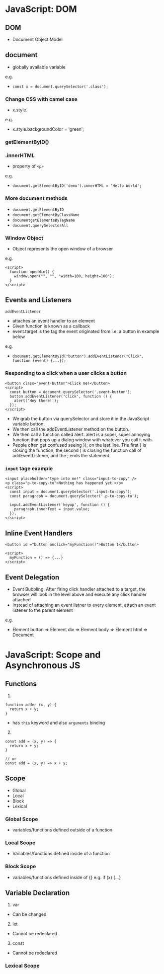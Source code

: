 # JavaScript: DOM

## DOM
- Document Object Model

## document
- globally available variable

e.g.
- `const x = document.querySelector('.class');`

### Change CSS with camel case
- x.style.<CSS here>

e.g. 
- x.style.backgroundColor = 'green';

### getElementByID()

### .innerHTML
- property of `<p>`

e.g. 
- `document.getElementByID('demo').innerHTML = 'Hello World';`

### More document methods
- `document.getElementByID`
- `document.getElementByClassName`
- `documentgetElementsByTagName`
- `document.querySelectorAll`

### Window Object
- Object represents the open window of a browser

e.g.

```
<script>
  function openWin() {
    window.open("", "", "width=100, height=100");
  }
</script>
```

## Events and Listeners

`addEventListener`
- attaches an event handler to an element
- Given function is known as a callback
- event.target is the tag the event originated from i.e. a button in example below

e.g. 
- `document.getElementById("button").addEventListener("Click", function (event) {...});`

### Responding to a click when a user clicks a button

```
<button class="event-button">Click me!</button>
<script>
  const button = document.querySelector('.event-button');
  button.addEventListener('click', function () {
    alert('Hey there!');
  });
</script>
```

- We grab the button via querySelector and store it in the JavaScript variable button.
- We then call the addEventListener method on the button.
- We then call a function called alert. alert is a super, super annoying function that pops up a dialog window with whatever you call it with.
- People often get confused seeing }); on the last line. The first } is closing the function, the second ) is closing the function call of addEventListener, and the ; ends the statement.

### `input` tage example

```
<input placeholder="type into me!" class="input-to-copy" />
<p class="p-to-copy-to">Nothing has happened yet.</p>
<script>
  const input = document.querySelector('.input-to-copy');
  const paragraph = document.querySelector('.p-to-copy-to');

  input.addEventListener('keyup', function () {
    paragraph.innerText = input.value;
  });
</script>
```

## Inline Event Handlers

```
<button id ="button onclick="myFunction()">Button 1</button>

<script>
  myFunction = () => {...}
</script>
```

## Event Delegation
- Event Bubbling: After firing click handler attached to a target, the browser will look in the level  above and execute any click handler attached
- Instead of attaching an event listner to every element, attach an event listener to the parent element

e.g.
- Element button => Element div => Element body => Element html => Document

# JavaScript: Scope and Asynchronous JS

## Functions
1. 
```
function adder (x, y) {
  return x + y;
}
```
  - has `this` keyword and also `arguments` binding
2. 
```
const add = (x, y) => {
  return x + y;
}

// or
const add = (x, y) => x + y;
```

## Scope
- Global
- Local
- Block
- Lexical

### Global Scope
- variables/functions defined outside of a function

### Local Scope
- Variables/functions defined inside of a function

### Block Scope
- variables/functions defined inside of {} e.g. if (x) {...}

## Variable Declaration
1. var
  - Can be changed
2. let
  - Cannot be redeclared
3. const
  - Cannot be redeclared

### Lexical Scope

